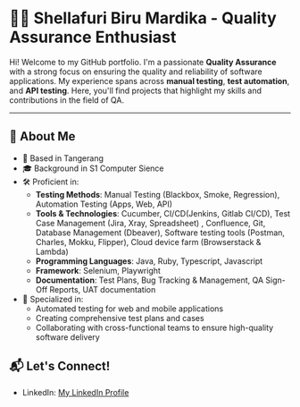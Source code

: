 # 👩‍💻 Shellafuri Biru Mardika - Quality Assurance Enthusiast

Hi! Welcome to my GitHub portfolio. I'm a passionate **Quality Assurance** with a strong focus on ensuring the quality and reliability of software applications. My experience spans across **manual testing**, **test automation**, and **API testing**. Here, you'll find projects that highlight my skills and contributions in the field of QA.

---

## 🌟 **About Me**
- 📍 Based in Tangerang
- 🎓 Background in S1 Computer Sience
- 🛠️ Proficient in:
  - **Testing Methods**: Manual Testing (Blackbox, Smoke, Regression), Automation Testing (Apps, Web, API)
  - **Tools & Technologies**: Cucumber, CI/CD(Jenkins, Gitlab CI/CD), Test Case Management (Jira, Xray, Spreadsheet) , Confluence, Git, Database Management (Dbeaver), Software testing   tools (Postman, Charles, Mokku, Flipper), Cloud device farm (Browserstack & Lambda)
  - **Programming Languages**: Java, Ruby, Typescript, Javascript
  - **Framework**: Selenium, Playwright
  - **Documentation**: Test Plans, Bug Tracking & Management, QA Sign-Off Reports, UAT documentation
- 🎯 Specialized in:
  - Automated testing for web and mobile applications
  - Creating comprehensive test plans and cases
  - Collaborating with cross-functional teams to ensure high-quality software delivery
 

## 📬 **Let's Connect!**
- LinkedIn: [My LinkedIn Profile](https://www.linkedin.com/in/shellafuribiru)
